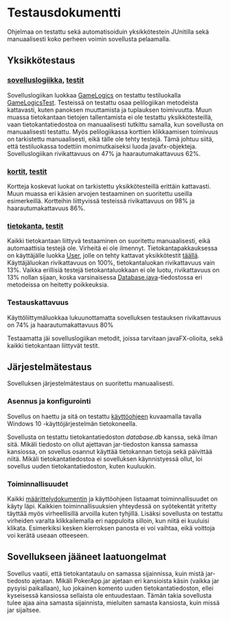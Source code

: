 # Testausdokumentti

Ohjelmaa on testattu sekä automatisoiduin yksikkötestein JUnitilla sekä manuaalisesti koko perheen voimin sovellusta pelaamalla.

## Yksikkötestaus

### [sovelluslogiikka](https://github.com/Henrikhi/ot-harjoitustyo/tree/master/PokerApplication/src/main/java/poker/logic), [testit](https://github.com/Henrikhi/ot-harjoitustyo/tree/master/PokerApplication/src/test/java/poker/logic)

Sovelluslogiikan luokkaa [GameLogics](https://github.com/Henrikhi/ot-harjoitustyo/blob/master/PokerApplication/src/main/java/poker/logic/GameLogics.java) on testattu testiluokalla [GameLogicsTest](https://github.com/Henrikhi/ot-harjoitustyo/blob/master/PokerApplication/src/test/java/poker/logic/GameLogicsTest.java).
Testeissä on testattu osaa pelilogiikan metodeista kattavasti, kuten panoksen muuttamista ja tuplauksen toimivuutta. Muun muassa tietokantaan tietojen tallentamista ei ole testattu yksikkötesteillä, vaan tietokantatiedostoa on manuaalisesti tutkittu samalla, kun sovellusta on manuaalisesti testattu. Myös pelilogiikassa korttien klikkaamisen toimivuus on tarkistettu manuaalisesti, eikä tälle ole tehty testejä. Tämä johtuu siitä, että testiluokassa todettiin monimutkaiseksi luoda javafx-objekteja.
Sovelluslogiikan rivikattavuus on 47% ja haarautumakattavuus 62%.


### [kortit](https://github.com/Henrikhi/ot-harjoitustyo/tree/master/PokerApplication/src/main/java/poker/cards), [testit](https://github.com/Henrikhi/ot-harjoitustyo/tree/master/PokerApplication/src/test/java/poker/cards)

Kortteja koskevat luokat on tarkistettu yksikkötesteillä erittäin kattavasti. Muun muassa eri käsien arvojen testaaminen on suoritettu useilla esimerkeillä.
Kortteihin liittyvissä testeissä rivikattavuus on 98% ja haarautumakattavuus 86%.


### [tietokanta](https://github.com/Henrikhi/ot-harjoitustyo/tree/master/PokerApplication/src/main/java/poker/database), [testit](https://github.com/Henrikhi/ot-harjoitustyo/tree/master/PokerApplication/src/test/java/poker/database)

Kaikki tietokantaan liittyvä testaaminen on suoritettu manuaalisesti, eikä automaattisia testejä ole. Virheitä ei ole ilmennyt. Tietokantapakkauksessa on käyttäjälle luokka [User](https://github.com/Henrikhi/ot-harjoitustyo/blob/master/PokerApplication/src/main/java/poker/database/User.java), jolle on tehty kattavat yksikkötestit [täällä](https://github.com/Henrikhi/ot-harjoitustyo/blob/master/PokerApplication/src/test/java/poker/database/UserTest.java).
Käyttäjäluokan rivikattavuus on 100%, tietokantaluokan rivikattavuus vain 13%. Vaikka erillisiä testejä tietokantaluokkaan ei ole luotu, rivikattavuus on 13% nollan sijaan, koska varsinaisessa [Database.java](https://github.com/Henrikhi/ot-harjoitustyo/blob/master/PokerApplication/src/main/java/poker/database/Database.java)-tiedostossa eri metodeissa on heitetty poikkeuksia.

### Testauskattavuus

Käyttöliittymäluokkaa lukuunottamatta sovelluksen testauksen rivikattavuus on 74% ja haarautumakattavuus 80%

Testaamatta jäi sovelluslogiikan metodit, joissa tarvitaan javaFX-olioita, sekä kaikki tietokantaan liittyvät testit.

## Järjestelmätestaus

Sovelluksen järjestelmätestaus on suoritettu manuaalisesti.

### Asennus ja konfigurointi

Sovellus on haettu ja sitä on testattu [käyttöohjeen](https://github.com/Henrikhi/ot-harjoitustyo/blob/master/Dokumentaatio/kayttoohje.md) kuvaamalla tavalla Windows 10 -käyttöjärjestelmän tietokoneella.

Sovellusta on testattu tietokantatiedoston _database.db_ kanssa, sekä ilman sitä. Mikäli tiedosto on ollut ajettavan jar-tiedoston kanssa samassa kansiossa, on sovellus osannut käyttää tietokannan tietoja sekä päivittää niitä. Mikäli tietokantatiedostoa ei sovelluksen käynnistyessä ollut, loi sovellus uuden tietokantatiedoston, kuten kuuluukin.

### Toiminnallisuudet

Kaikki [määrittelydokumentin](https://github.com/Henrikhi/ot-harjoitustyo/blob/master/Dokumentaatio/vaatimusmaarittely.md) ja käyttöohjeen listaamat toiminnallisuudet on käyty läpi. Kaikkien toiminnallisuuksien yhteydessä on syötekentät yritetty täyttää myös virheellisillä arvoilla kuten tyhjillä. Lisäksi sovellusta on testattu virheiden varalta klikkailemalla eri nappuloita silloin, kun niitä ei kuuluisi klikata. Esimerkiksi kesken kierroksen panosta ei voi vaihtaa, eikä voittoja voi kerätä useaan otteeseen.

## Sovellukseen jääneet laatuongelmat

Sovellus vaatii, että tietokantataulu on samassa sijainnissa, kuin mistä jar-tiedosto ajetaan. Mikäli PokerApp.jar ajetaan eri kansioista käsin (vaikka jar pysyisi paikallaan), luo jokainen komento uuden tietokantatiedoston, ellei kyseisessä kansiossa sellaista ole entuudestaan. Tämän takia sovellusta tulee ajaa aina samasta sijainnista, mieluiten samasta kansiosta, kuin missä jar sijaitsee.
